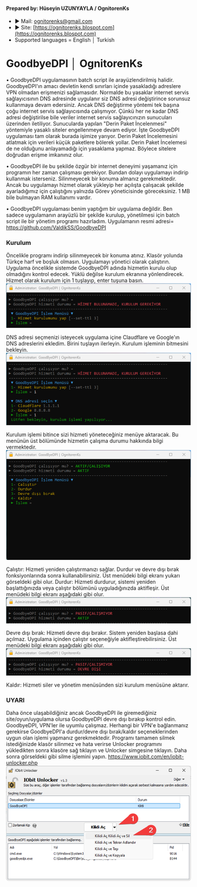#### Prepared by: Hüseyin UZUNYAYLA / OgnitorenKs
- ► Mail: ognitorenks@gmail.com
- ► Site: [https://ognitorenks.blospot.com](https://ognitorenks.blospot.com)
- Supported languages = English │ Turkish

# GoodbyeDPI │ OgnitorenKs
• GoodbyeDPI uygulamasının batch script ile arayüzlendirilmiş halidir. GoodbyeDPI'ın amacı devletin kendi sınırları içinde yasakladığı adreslere VPN olmadan erişmenizi sağlamasıdır. Normalde bu yasaklar internet servis sağlayıcısının DNS adresinde uygulanır siz DNS adresi değiştirince sorunsuz kullanmaya devam edersiniz. Ancak DNS değiştirme yöntemi tek başına çoğu internet servis sağlayıcısında çalışmıyor. Çünkü her ne kadar DNS adresi değiştirilse bile veriler internet servis sağlayıcınızın sunucuları üzerinden iletiliyor. Sunucularda yapılan "Derin Paket İncelenmesi" yöntemiyle yasaklı siteler engellenmeye devam ediyor. İşte GoodbyeDPI uygulaması tam olarak burada işimize yarıyor. Derin Paket İncelemesini atlatmak için verileri küçük paketlere bölerek yollar. Derin Paket İncelemesi de ne olduğunu anlayamadığı için yasaklama yapmaz. Böylece sitelere doğrudan erişme imkanınız olur. 

• GoodbyeDPI ile bu şekilde özgür bir internet deneyimi yaşamanız için programın her zaman çalışması gerekiyor. Bundan dolayı uygulamayı indirip kullanmak isterseniz. Silinmeyecek bir konuma almanız gerekmektedir. Ancak bu uygulamayı hizmet olarak yükleyip her açılışta çalışacak şekilde ayarladığımız için çalıştığını yalnızda Görev yöneticisinde göreceksiniz. 1 MB bile bulmayan RAM kullanımı vardır.

• GoodbyeDPI uygulaması benim yaptığım bir uygulama değildir. Ben sadece uygulamanın arayüzlü bir şekilde kurulup, yönetilmesi için batch script ile bir yönetim programı hazırladım. Uygulamanın resmi adresi= https://github.com/ValdikSS/GoodbyeDPI

### Kurulum
Öncelikle programı indirip silinmeyecek bir konuma atınız. Klasör yolunda Türkçe harf ve boşluk olmasın.
Uygulamayı yönetici olarak çalıştırın.
Uygulama öncelikle sistemde GoodbyeDPI adında hizmetin kurulu olup olmadığını kontrol edecek. Yüklü değilse kurulum ekranına yönlendirecek. Hizmet olarak kurulum için 1 tuşlayıp, enter tuşuna basın.
![Repo1](https://raw.githubusercontent.com/OgnitorenKs12/Batch_GoodbyeDPI/main/.github/SS/TR1.png)

DNS adresi seçmenizi isteyecek uygulama içine Claudflare ve Google'ın DNS adreslerini ekledim. Birini tuşlayın ilerleyin. Kurulum işleminin bitmesini bekleyin.
![Repo2](https://raw.githubusercontent.com/OgnitorenKs12/Batch_GoodbyeDPI/main/.github/SS/TR2.png)

Kurulum işlemi bitince sizi hizmeti yöneteceğiniz menüye aktaracak. Bu menünün üst bölümünde hizmetin çalışma durumu hakkında bilgi vermektedir.
![Repo3](https://raw.githubusercontent.com/OgnitorenKs12/Batch_GoodbyeDPI/main/.github/SS/TR3.png)

Çalıştır: Hizmeti yeniden çalıştırmanızı sağlar. Durdur ve devre dışı bırak fonksiyonlarında sonra kullanabilirsiniz. Üst menüdeki bilgi ekranı yukarı görseldeki gibi olur.
Durdur: Hizmeti durdurur, sistemi yeniden başlattığınızda veya çalıştır bölümünü uyguladığınızda aktifleşir. Üst menüdeki bilgi ekranı aşağıdaki gibi olur.
![Repo4](https://raw.githubusercontent.com/OgnitorenKs12/Batch_GoodbyeDPI/main/.github/SS/TR4.png)

Devre dışı bırak: Hizmeti devre dışı bırakır. Sistem yeniden başlasa dahi açılmaz. Uygulama içinden çalıştır seçeneğiyle aktifleştirebilirsiniz. Üst menüdeki bilgi ekranı aşağıdaki gibi olur.
![Repo5](https://raw.githubusercontent.com/OgnitorenKs12/Batch_GoodbyeDPI/main/.github/SS/TR5.png)

Kaldır: Hizmeti siler ve yönetim menüsünden sizi kurulum menüsüne aktarır.

### UYARI
Daha önce ulaşabildiğiniz ancak GoodbyeDPI ile giremediğiniz site/oyun/uygulama olursa GoodbyeDPI devre dışı bırakıp kontrol edin.
GoodbyeDPI, VPN'ler ile uyumlu çalışmaz. Herhangi bir VPN'e bağlanmanız gerekirse GoodbyeDPI'a durdur/devre dışı bırak/kaldır seçeneklerinden uygun olan işlemi yapmanız gerekmektedir.
Programı tamamen silmek istediğinizde klasör silinmez ve hata verirse Unlocker programını yükledikten sonra klasöre sağ tıklayın ve Unlocker simgesine tıklayın. Daha sonra görseldeki gibi silme işlemini yapın. https://www.iobit.com/en/iobit-unlocker.php
![Repo1](https://raw.githubusercontent.com/OgnitorenKs12/Batch_GoodbyeDPI/main/.github/SS/TR0.png)